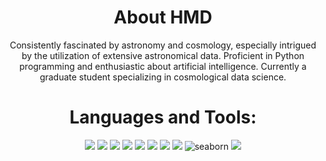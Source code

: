 <h1 align="center">About HMD</h1>
<p align="center">Consistently fascinated by astronomy and cosmology, especially intrigued by the utilization of extensive astronomical data. Proficient in Python programming and enthusiastic about artificial intelligence. Currently a graduate student specializing in cosmological data science. </p>

<h1 align="center">Languages and Tools:</h3>
<p align="center">
  <img src="https://img.shields.io/badge/Linux-FCC624?style=for-the-badge&logo=linux&logoColor=black"/>
  <img src="https://img.shields.io/badge/Docker-00000F?style=for-the-badge&logo=docker&logoColor=white"/>
<img src="https://img.shields.io/badge/Python-593D88?style=for-the-badge&logo=python&logoColor=white"/>
  <img src="https://img.shields.io/badge/GIT-E44C30?style=for-the-badge&logo=git&logoColor=white"/>
  <img src="https://img.shields.io/badge/Pandas-000000?style=for-the-badge&logo=pandas&logoColor=white"/>
  <img src="https://img.shields.io/badge/Flask-000000?style=for-the-badge&logo=flask&logoColor=white"/>
  <img src="https://img.shields.io/badge/OpenCV-5C3EE8?style=for-the-badge&logo=opencv&logoColor=white"/>
  <img src="https://img.shields.io/badge/Scikit--Learn-F7931E?style=for-the-badge&logo=scikit-learn&logoColor=white"/>
  <img src="https://img.shields.io/badge/Seaborn-3498DB?style=for-the-badge&logo=seaborn&logoColor=white" alt="seaborn"/>
  <img src="https://img.shields.io/badge/TensorFlow-FF6F00?style=for-the-badge&logo=tensorflow&logoColor=white"/>
</p>

